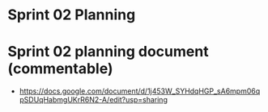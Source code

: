 # Sprint 02 Planning

# Sprint 02 planning document (commentable)

- https://docs.google.com/document/d/1j453W_SYHdqHGP_sA6mpm06qpSDUqHabmgUKrR6N2-A/edit?usp=sharing